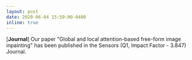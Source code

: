```yaml
---
layout: post
date: 2020-06-04 15:59:00-0400
inline: true
---
```


[**Journal**] Our paper "Global and local attention-based free-form image inpainting" has been published in the Sensors (Q1, Impact Factor - 3.847) Journal.
